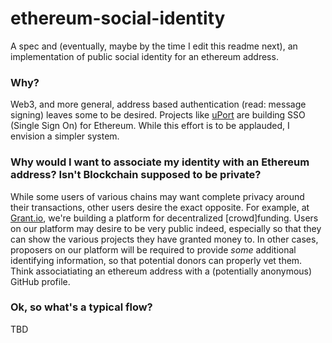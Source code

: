 # ethereum-social-identity

A spec and (eventually, maybe by the time I edit this readme next), an implementation of public social identity for an ethereum address.

### Why?
Web3, and more general, address based authentication (read: message signing) leaves some to be desired. 
Projects like [uPort](https://developer.uport.me/) are building SSO (Single Sign On) for Ethereum. While this effort is to be applauded, I envision a simpler system.

### Why would I want to associate my identity with an Ethereum address? Isn't Blockchain supposed to be private?
While some users of various chains may want complete privacy around their transactions, other users desire the exact opposite. 
For example, at [Grant.io](http://grant.io), we're building a platform for decentralized [crowd]funding.
Users on our platform may desire to be very public indeed, especially so that they can show the various projects they have granted money to.
In other cases, proposers on our platform will be required to provide _some_ additional identifying information, so that potential donors can properly vet them. 
Think associatiating an ethereum address with a (potentially anonymous) GitHub profile.

### Ok, so what's a typical flow?
TBD

